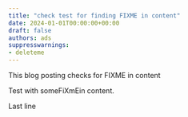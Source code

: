 ```yaml
---
title: "check test for finding FIXME in content"
date: 2024-01-01T00:00:00+00:00
draft: false
authors: ads
suppresswarnings:
- deleteme
---
```


This blog posting checks for FIXME in content

<!--more-->

Test with someFiXmEin content.

Last line
